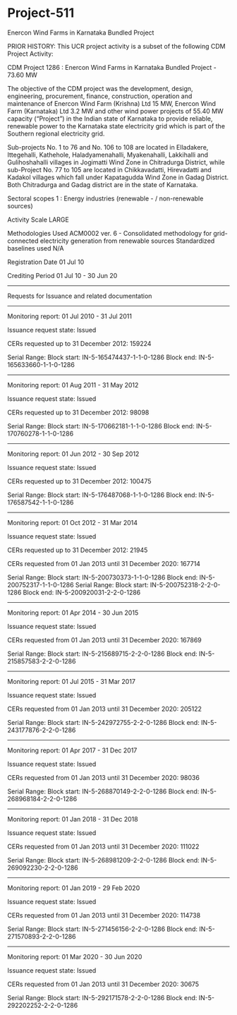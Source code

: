 # Project-511
Enercon Wind Farms in Karnataka Bundled Project 



PRIOR HISTORY:
This UCR project activity is a subset of the following CDM Project Activity:

CDM Project 1286 : Enercon Wind Farms in Karnataka Bundled Project - 73.60 MW

The objective of the CDM project was the  development, design, engineering, procurement, finance, construction, operation
and maintenance of Enercon Wind Farm (Krishna) Ltd 15 MW, Enercon Wind Farm (Karnataka)
Ltd 3.2 MW and other wind power projects of 55.40 MW capacity (“Project”) in the Indian state of
Karnataka to provide reliable, renewable power to the Karnataka state electricity grid which is part
of the Southern regional electricity grid. 

Sub-projects No. 1 to 76 and No. 106 to 108 are located in Elladakere, Ittegehalli, Kathehole,
Haladyamenahalli, Myakenahalli, Lakkihalli and Gulihoshahalli villages in Jogimatti Wind Zone in
Chitradurga District, while sub-Project No. 77 to 105 are located in Chikkavadatti, Hirevadatti and
Kadakol villages which fall under Kapatagudda Wind Zone in Gadag District. Both Chitradurga and
Gadag district are in the state of Karnataka.

Sectoral scopes	1 : Energy industries (renewable - / non-renewable sources)

Activity Scale	LARGE

Methodologies Used	ACM0002 ver. 6 - Consolidated methodology for grid-connected electricity generation from renewable sources
Standardized baselines used	N/A

Registration Date	01 Jul 10   

Crediting Period	01 Jul 10 - 30 Jun 20 
__________
Requests for Issuance
and related documentation	
_________
Monitoring report: 01 Jul 2010 - 31 Jul 2011 

Issuance request state: Issued

CERs requested up to 31 December 2012: 159224

Serial Range: Block start: IN-5-165474437-1-1-0-1286      Block end: IN-5-165633660-1-1-0-1286
_____________

Monitoring report: 01 Aug 2011 - 31 May 2012 

Issuance request state: Issued

CERs requested up to 31 December 2012: 98098

Serial Range: Block start: IN-5-170662181-1-1-0-1286      Block end: IN-5-170760278-1-1-0-1286
___________

Monitoring report: 01 Jun 2012 - 30 Sep 2012 

Issuance request state: Issued

CERs requested up to 31 December 2012: 100475

Serial Range: Block start: IN-5-176487068-1-1-0-1286      Block end: IN-5-176587542-1-1-0-1286
___________

Monitoring report: 01 Oct 2012 - 31 Mar 2014 

Issuance request state: Issued

CERs requested up to 31 December 2012: 21945

CERs requested from 01 Jan 2013 until 31 December 2020: 167714

Serial Range: Block start: IN-5-200730373-1-1-0-1286      Block end: IN-5-200752317-1-1-0-1286
Serial Range: Block start: IN-5-200752318-2-2-0-1286      Block end: IN-5-200920031-2-2-0-1286
__________________

Monitoring report: 01 Apr 2014 - 30 Jun 2015 

Issuance request state: Issued

CERs requested from 01 Jan 2013 until 31 December 2020: 167869

Serial Range: Block start: IN-5-215689715-2-2-0-1286      Block end: IN-5-215857583-2-2-0-1286
____________
Monitoring report: 01 Jul 2015 - 31 Mar 2017 

Issuance request state: Issued

CERs requested from 01 Jan 2013 until 31 December 2020: 205122

Serial Range: Block start: IN-5-242972755-2-2-0-1286      Block end: IN-5-243177876-2-2-0-1286
__________
Monitoring report: 01 Apr 2017 - 31 Dec 2017

Issuance request state: Issued

CERs requested from 01 Jan 2013 until 31 December 2020: 98036

Serial Range: Block start: IN-5-268870149-2-2-0-1286      Block end: IN-5-268968184-2-2-0-1286
____________
Monitoring report: 01 Jan 2018 - 31 Dec 2018

Issuance request state: Issued

CERs requested from 01 Jan 2013 until 31 December 2020: 111022

Serial Range: Block start: IN-5-268981209-2-2-0-1286      Block end: IN-5-269092230-2-2-0-1286
______________

Monitoring report: 01 Jan 2019 - 29 Feb 2020 

Issuance request state: Issued

CERs requested from 01 Jan 2013 until 31 December 2020: 114738

Serial Range: Block start: IN-5-271456156-2-2-0-1286      Block end: IN-5-271570893-2-2-0-1286
_________
Monitoring report: 01 Mar 2020 - 30 Jun 2020 

Issuance request state: Issued

CERs requested from 01 Jan 2013 until 31 December 2020: 30675

Serial Range: Block start: IN-5-292171578-2-2-0-1286      Block end: IN-5-292202252-2-2-0-1286


